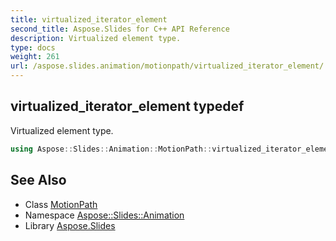 ```yaml
---
title: virtualized_iterator_element
second_title: Aspose.Slides for C++ API Reference
description: Virtualized element type.
type: docs
weight: 261
url: /aspose.slides.animation/motionpath/virtualized_iterator_element/
---
```

## virtualized_iterator_element typedef


Virtualized element type.

```cpp
using Aspose::Slides::Animation::MotionPath::virtualized_iterator_element =  typename iterator_holder_type::virtualized_iterator_element
```

## See Also

* Class [MotionPath](../)
* Namespace [Aspose::Slides::Animation](../../)
* Library [Aspose.Slides](../../../)